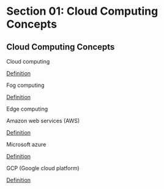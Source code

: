 # Section 01: Cloud Computing Concepts

## Cloud Computing Concepts
Cloud computing

[Definition](../definitions/definitions_C.md#cloud-computing)

Fog computing

[Definition](../definitions/definitions_F.md#fog-computing)

Edge computing
 
Amazon web services (AWS)

[Definition](../definitions/definitions_A.md#amazon-web-services)

Microsoft azure

[Definition](../definitions/definitions_M.md#microsoft-azure)

GCP (Google cloud platform)

[Definition](../definitions/definitions_G.md#google-cloud-platform)
